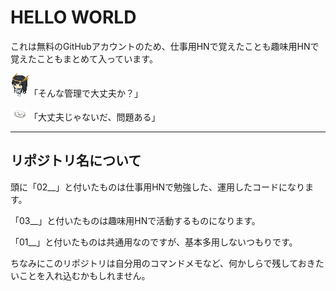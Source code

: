 # HELLO WORLD

これは無料のGitHubアカウントのため、仕事用HNで覚えたことも趣味用HNで覚えたこともまとめて入っています。

![趣味用ドット絵](image/icon_hobby.png)「そんな管理で大丈夫か？」

![仕事用ドット絵](image/icon_work.png)「大丈夫じゃないだ、問題ある」


***


## リポジトリ名について

頭に「02__」と付いたものは仕事用HNで勉強した、運用したコードになります。

「03__」と付いたものは趣味用HNで活動するものになります。

「01__」と付いたものは共通用なのですが、基本多用しないつもりです。

ちなみにこのリポジトリは自分用のコマンドメモなど、何かしらで残しておきたいことを入れ込むかもしれません。